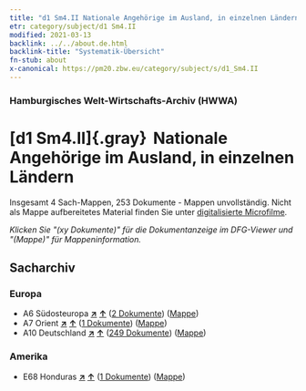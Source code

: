 ```yaml
---
title: "d1 Sm4.II Nationale Angehörige im Ausland, in einzelnen Ländern"
etr: category/subject/d1 Sm4.II
modified: 2021-03-13
backlink: ../../about.de.html
backlink-title: "Systematik-Übersicht"
fn-stub: about
x-canonical: https://pm20.zbw.eu/category/subject/s/d1_Sm4.II
---
```


### Hamburgisches Welt-Wirtschafts-Archiv (HWWA)
# [d1 Sm4.II]{.gray}&#8201; Nationale Angehörige im Ausland, in einzelnen Ländern&#160; 




Insgesamt 4 Sach-Mappen, 253 Dokumente - Mappen unvollständig.
Nicht als Mappe aufbereitetes Material finden Sie unter [digitalisierte Microfilme](/film/h1_sh.de.html).

_Klicken Sie "(xy Dokumente)" für die Dokumentanzeige im DFG-Viewer und "(Mappe)" für Mappeninformation._

## Sacharchiv




### Europa

- A6 Südosteuropa [**&nearr;**](../../../geo/i/140900/about.de.html "Südosteuropa (alle Mappen)") [**&uarr;**](../../../geo/about.de.html#A6 "Ländersystematik") (<a href="https://pm20.zbw.eu/dfgview/sh/140900,144224" title="über: Südosteuropa : Nationale Angehörige im Ausland, in einzelnen Ländern" target="_blank">2 Dokumente</a>) ([Mappe](../../../../folder/sh/1409xx/140900/1442xx/144224/about.de.html))
- A7 Orient [**&nearr;**](../../../geo/i/140902/about.de.html "Orient (alle Mappen)") [**&uarr;**](../../../geo/about.de.html#A7 "Ländersystematik") (<a href="https://pm20.zbw.eu/dfgview/sh/140902,144224" title="über: Orient : Nationale Angehörige im Ausland, in einzelnen Ländern" target="_blank">1 Dokumente</a>) ([Mappe](../../../../folder/sh/1409xx/140902/1442xx/144224/about.de.html))
- A10 Deutschland [**&nearr;**](../../../geo/i/126128/about.de.html "Deutschland (alle Mappen)") [**&uarr;**](../../../geo/about.de.html#A10 "Ländersystematik") (<a href="https://pm20.zbw.eu/dfgview/sh/126128,144224" title="über: Deutschland : Nationale Angehörige im Ausland, in einzelnen Ländern" target="_blank">249 Dokumente</a>) ([Mappe](../../../../folder/sh/1261xx/126128/1442xx/144224/about.de.html))

### Amerika

- E68 Honduras [**&nearr;**](../../../geo/i/141681/about.de.html "Honduras (alle Mappen)") [**&uarr;**](../../../geo/about.de.html#E68 "Ländersystematik") (<a href="https://pm20.zbw.eu/dfgview/sh/141681,144224" title="über: Honduras : Nationale Angehörige im Ausland, in einzelnen Ländern" target="_blank">1 Dokumente</a>) ([Mappe](../../../../folder/sh/1416xx/141681/1442xx/144224/about.de.html))


